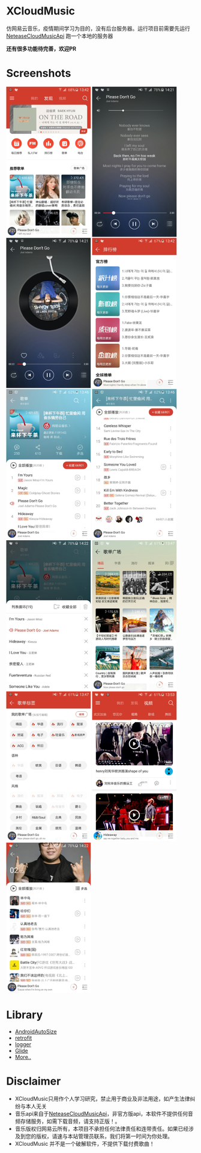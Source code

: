# XCloudMusic

仿网易云音乐，疫情期间学习为目的，没有后台服务器。运行项目前需要先运行[NeteaseCloudMusicApi](https://github.com/Binaryify/NeteaseCloudMusicApi) 跑一个本地的服务器

**还有很多功能待完善，欢迎PR**


# Screenshots

<p>
<img src="img/img1.jpeg" width="225" height="400"/>
<img src="img/img10.jpeg" width="225" height="400"/>
<img src="img/img11.jpeg" width="225" height="400"/>
<img src="img/img2.jpeg" width="225" height="400"/>
<img src="img/img3.jpeg" width="225" height="400"/>
<img src="img/img4.jpeg" width="225" height="400"/>
<img src="img/img9.jpeg" width="225" height="400"/>
<img src="img/img5.jpeg" width="225" height="400"/>
<img src="img/img6.jpeg" width="225" height="400"/>
<img src="img/img7.jpeg" width="225" height="400"/>
<img src="img/img8.jpeg" width="225" height="400"/>
</p>

# Library

- [AndroidAutoSize](https://github.com/JessYanCoding/AndroidAutoSize)
- [retrofit](https://github.com/square/retrofit)
- [logger](https://github.com/orhanobut/logger)
- [Glide](https://github.com/bumptech/glide)
- [More..](https://github.com/masterxing/XCloudMusic/blob/master/lib_opensource/build.gradle)

# Disclaimer
- XCloudMusic只用作个人学习研究，禁止用于商业及非法用途，如产生法律纠纷与本人无关
- 音乐api来自于[NeteaseCloudMusicApi](https://github.com/Binaryify/NeteaseCloudMusicApi)，非官方版api，本软件不提供任何音频存储服务，如需下载音频，请支持正版！。
- 音乐版权归网易云所有，本项目不承担任何法律责任和连带责任。如果已经涉及到您的版权，请速与本站管理员联系，我们将第一时间为你处理。
- XCloudMusic 并不是一个破解软件，不提供下载付费歌曲！
